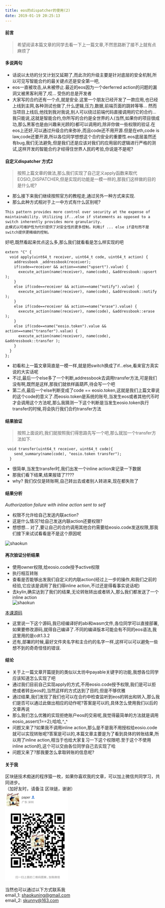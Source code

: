 ```yaml
---
title: eos的dispatcher的使用(2)
date: 2019-01-19 20:25:13
---
```


#### 前言
 > 希望阅读本篇文章的同学去看一下上一篇文章,不然思路断了接不上就有点麻烦了    
 
#### 多说两句
 * 话说以太坊的分叉计划又延期了,而此次的升级主要是针对底层的安全机制,所以可见写智能合约的最关键点还是安全第一吧,
 * eos一直被攻击,从未被停止.最近的eos因为一个derferred action的问题的漏洞又被黑客利用了,哎... 受伤的总是开发者
 * 大家写的合约还有一个点,就是安全.这里一个朋友已经开发了一款应用,也已经上线到主网,各种测试也做了,什么逻辑,压力,数据,前端页面的跳转等等... 然而当项目上线后,他找到我对我说,别人可以绕过前端代码直接调用的它的合约...  我只能说,这就是智能合约,你所写的合约是全世界的人(当然,如果你的项目很成功,那么黑客也是由兴趣来光顾的)都可以调用的,除非你做一些权限的验证.在eos上还好,可以通过升级合约来弥补,而且code还不用开源.但是在eth,code is law,code还要开源,所以各位同学想想这个合约安全的重要性.eos底层虽然还有bug,我们无法避免,但是我们还是应该对我们的应用层的逻辑进行严格的测试,这样开发的智能合约才经得住世界人民的考验,你说是不是呢?

#### 自定义dispatcher 方式2
>按照上篇文章的做法,那么我们实现了自己定义apply函数来取代EOSIO_DISPATCHER,但是实现的功能是一模一样的,那我们这样做的目的是什么呢?

* 那么接下来我们继续按照官方的教程走,通过另外一种方式来实现.
* 那么此种方式相对于上一中方式有什么区别呢?

```
This pattern provides more control over security at the expense of maintainability. Utilizing if...else if statements as opposed to a switch inherently provides more granularity.
此模式以可维护性为代价提供了对安全性的更多控制。利用if ... else if语句而不是switch提供更精细的控制。
```
好吧,既然看起来优点这么多,那么我们就看看是怎么样实现的吧

```
extern "C" {
  void apply(uint64_t receiver, uint64_t code, uint64_t action) {
    addressbook _addressbook(receiver);
    if(code==receiver && action==name("upsert").value) {
      execute_action(name(receiver), name(code), &addressbook::upsert );
    }
    else if(code==receiver && action==name("notify").value) {
      execute_action(name(receiver), name(code), &addressbook::notify );
    }
    else if(code==receiver && action==name("erase").value) {
      execute_action(name(receiver), name(code), &addressbook::erase );
    }
    else if(code==name("eosio.token").value && action==name("transfer").value) {
      execute_action(name(receiver), name(code), &addressbook::transfer );
    }
  }
};
```
* 初看和上一篇文章简直是一模一样,就是把switch换成了if...else,看来官方真实说的大实话呢
* 不过,最后一个else多了一个判断,addressbook去调用transfer方法,可是我们没有啊,既然是这样,那我们就依样画葫芦,待会写一个吧
* 第二点,最后一个else判断变成了code == eosio.token,这就是我们上篇文章说的这个code的意义了.而eosio.token是系统的账号,当发生eos或者其他代币时才会调用这个方法呢,那么我猜测一下这个判断是当发生eosio.token执行transfer的时候,将会执行我们合约transfer方法

#### 结果验证
>按照上面说的,我们就按照我们得思路先写一个吧,那么就加一个transfer方法如下.

```
 void transfer(uint64_t receiver, uint64_t code){
    send_summary(name(code), "eosio.token transfer");
  }
```
* 很简单,当发生transfer时,我们出发一个inline action来记录一下数据
* 那我们看下结果,结果报错了???? 
* why? 我们仅仅是转账啊,自己转出去或者别人转进来,现在都失败了

#### 结果分析
*Authorization failure with inline action sent to self*

* 权限不允许给自己发送内联action?
* 这是什么情况?给自己发送内联action还要权限?
* 想想想... 对了,要让自己的合约调用其他合约需要给eosio.code发送权限,那我们接下来试试看看是不是这个原因呢

![shaokun](/img_eos1/eos_react9.gif)

#### 再次验证分析结果
* 使用owner权限,给eosio.code授予active权限
* 执行相互转账
* 查看是否能够出发我们自定义的内联action(经过上一步的操作,和我们之前的经验,它应该是调用了我们得inline action,不过还是得看事实说话呢)
* 去kylin,确实达到了我们的结果,无论转账转出或者转入,那么我们都发送了一个inline action  
![shaokun](/img_eos1/eos_react10.gif)

[本课源码](https://github.com/shaokun11/eosabout/tree/eos-dispatcher-02)  

* 这里说一下这个源码,我已经编译好的abi和wasm文件,各位同学可以直接部署,如果要修改源码,就得自己编译了.不同的编译版本可能会有不同的eos语法,我这里用的是cdt1.3.2
* 还有,部署的时候,最好文件夹名字和主合约的名字一样,这样可以可以避免一些想不到的奇奇怪怪的错误.


#### 结论
* 关于上一篇文章开篇提到的类似以太坊中payable关键字的功能,我想各位同学应该知道怎么实现了吧
* 通过我们目前自己实现apply的方式,不用eosio.code授予权限,我们是可以拒绝或者转出eos的,当然这样的方式达到了目的,但是不够优雅
* 通过结果,我们发现了我们也可以在合约中检查监听到eos的转出和转入,那么我们是否可以通过此做出相应的动作呢?答案是可以的,具体怎么使用我们以后的文章再说
* 那么我们怎么优雅的实现拒绝账户eos的交易呢,我觉得最简单的方法就是调用eosio_assert(1==2);哈哈,^_^
* 问题又来了?如果我不调用inline action,那么是不是我不用授权给eosio.code就可以实现转账呢?答案是可以的,本篇文章主要是为了看到具体的转账结果,所以用了inline action,相当于也给大家复习一下这个权限吧.至于这个不使用inline action的,这个可以交由各位同学自己去实现了哈
* 问题又来了?那我要怎么拿取转账的信息呢?

#### 关于我
区块链技术痴迷的程序猿一枚，如果你喜欢我的文章，可以加上微信共同学习，共同进步。  
（加好友时，请备注 区块链，谢谢）  
![jungle](/common/wx.png) 

当然也可以通过以下方式联系我  
email_1: <shaokuning@gmail.com>   
email_2: <skunny@163.com>